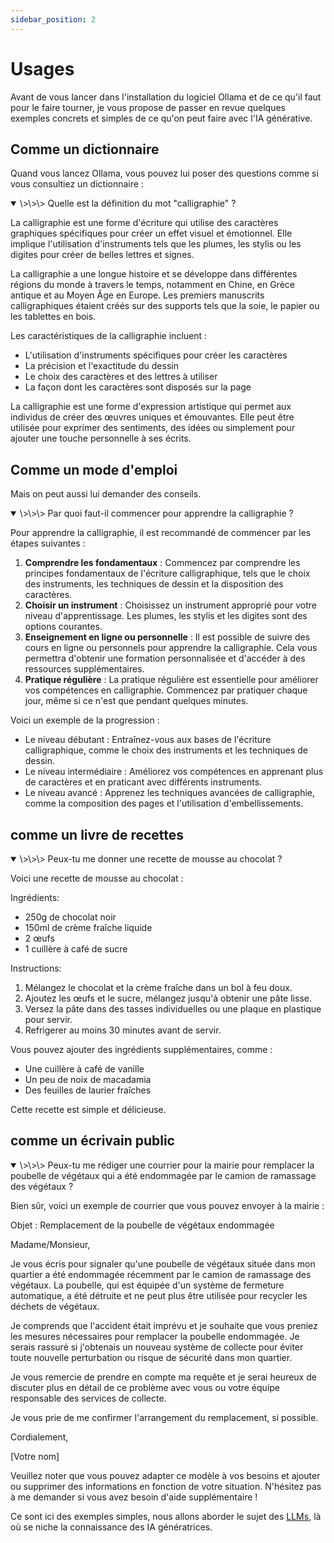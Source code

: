 ```yaml
---
sidebar_position: 2
---
```


# Usages

Avant de vous lancer dans l'installation du logiciel Ollama et de ce qu'il faut pour le faire tourner, je vous propose de passer en revue quelques exemples concrets et simples de ce qu'on peut faire avec l'IA générative.

## Comme un dictionnaire

Quand vous lancez Ollama, vous pouvez lui poser des questions comme si vous consultiez un dictionnaire :

<details open>
  <summary>\>\>\> Quelle est la définition du mot "calligraphie" ?</summary>

La calligraphie est une forme d'écriture qui utilise des caractères 
graphiques spécifiques pour créer un effet visuel et émotionnel. Elle 
implique l'utilisation d'instruments tels que les plumes, les stylis ou 
les digites pour créer de belles lettres et signes.

La calligraphie a une longue histoire et se développe dans différentes 
régions du monde à travers le temps, notamment en Chine, en Grèce antique 
et au Moyen Âge en Europe. Les premiers manuscrits calligraphiques étaient 
créés sur des supports tels que la soie, le papier ou les tablettes en 
bois.

Les caractéristiques de la calligraphie incluent :

*   L'utilisation d'instruments spécifiques pour créer les caractères
*   La précision et l'exactitude du dessin
*   Le choix des caractères et des lettres à utiliser
*   La façon dont les caractères sont disposés sur la page

La calligraphie est une forme d'expression artistique qui permet aux 
individus de créer des œuvres uniques et émouvantes. Elle peut être 
utilisée pour exprimer des sentiments, des idées ou simplement pour 
ajouter une touche personnelle à ses écrits.
 </details>

## Comme un mode d'emploi

Mais on peut aussi lui demander des conseils.

<details open>
  <summary>\>\>\> Par quoi faut-il commencer pour apprendre la calligraphie ?</summary>

Pour apprendre la calligraphie, il est recommandé de commencer par les 
étapes suivantes :

1.  **Comprendre les fondamentaux** : Commencez par comprendre les 
principes fondamentaux de l'écriture calligraphique, tels que le choix des 
instruments, les techniques de dessin et la disposition des caractères.
2.  **Choisir un instrument** : Choisissez un instrument approprié pour 
votre niveau d'apprentissage. Les plumes, les stylis et les digites sont 
des options courantes.
3.  **Enseignement en ligne ou personnelle** : Il est possible de suivre 
des cours en ligne ou personnels pour apprendre la calligraphie. Cela vous 
permettra d'obtenir une formation personnalisée et d'accéder à des 
ressources supplémentaires.
4.  **Pratique régulière** : La pratique régulière est essentielle pour 
améliorer vos compétences en calligraphie. Commencez par pratiquer chaque 
jour, même si ce n'est que pendant quelques minutes.

Voici un exemple de la progression :

*   Le niveau débutant : Entraînez-vous aux bases de l'écriture 
calligraphique, comme le choix des instruments et les techniques de 
dessin.
*   Le niveau intermédiaire : Améliorez vos compétences en 
apprenant plus de caractères et en praticant avec différents instruments.
*   Le niveau avancé : Apprenez les techniques avancées de calligraphie, 
comme la composition des pages et l'utilisation d'embellissements.
 </details>

## comme un livre de recettes

<details open>
  <summary>\>\>\> Peux-tu me donner une recette de mousse au chocolat ?</summary>
  
Voici une recette de mousse au chocolat :

Ingrédients:

*   250g de chocolat noir
*   150ml de crème fraîche liquide
*   2 œufs
*   1 cuillère à café de sucre

Instructions:

1.  Mélangez le chocolat et la crème fraîche dans un bol à feu doux.
2.  Ajoutez les œufs et le sucre, mélangez jusqu'à obtenir une pâte lisse.
3.  Versez la pâte dans des tasses individuelles ou une plaque en plastique pour 
servir.
4.  Refrigerer au moins 30 minutes avant de servir.

Vous pouvez ajouter des ingrédients supplémentaires, comme :

*   Une cuillère à café de vanille
*   Un peu de noix de macadamia
*   Des feuilles de laurier fraîches

Cette recette est simple et délicieuse.
 </details>

 ## comme un écrivain public

<details open>
  <summary>\>\>\> Peux-tu me rédiger une courrier pour la mairie pour remplacer la poubelle de végétaux qui a été endommagée par le camion de ramassage des végétaux ?</summary>

Bien sûr, voici un exemple de courrier que vous pouvez envoyer à la mairie :

Objet : Remplacement de la poubelle de végétaux endommagée

Madame/Monsieur,

Je vous écris pour signaler qu'une poubelle de végétaux située dans mon quartier a été 
endommagée récemment par le camion de ramassage des végétaux. La poubelle, qui est 
équipée d'un système de fermeture automatique, a été détruite et ne peut plus être 
utilisée pour recycler les déchets de végétaux.

Je comprends que l'accident était imprévu et je souhaite que vous preniez les mesures 
nécessaires pour remplacer la poubelle endommagée. Je serais rassuré si j'obtenais un 
nouveau système de collecte pour éviter toute nouvelle perturbation ou risque de 
sécurité dans mon quartier.

Je vous remercie de prendre en compte ma requête et je serai heureux de discuter plus 
en détail de ce problème avec vous ou votre équipe responsable des services de 
collecte.

Je vous prie de me confirmer l'arrangement du remplacement, si possible.

Cordialement,

[Votre nom]

Veuillez noter que vous pouvez adapter ce modèle à vos besoins et ajouter ou supprimer 
des informations en fonction de votre situation. N'hésitez pas à me demander si vous 
avez besoin d'aide supplémentaire !
 </details>

Ce sont ici des exemples simples, nous allons aborder le sujet des [LLMs](/learn/llms), là où se niche la connaissance des IA génératrices.

